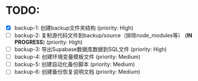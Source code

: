 # TODO:

- [x] backup-1: 创建backup文件夹结构 (priority: High)
- [ ] backup-2: 复制源代码文件到backup/source（排除node_modules等） (**IN PROGRESS**) (priority: High)
- [ ] backup-3: 导出Supabase数据库数据到SQL文件 (priority: High)
- [ ] backup-4: 创建环境变量模板文件 (priority: Medium)
- [ ] backup-5: 创建自动化备份脚本 (priority: Medium)
- [ ] backup-6: 创建备份恢复说明文档 (priority: Medium)
